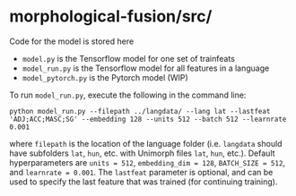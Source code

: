# morphological-fusion/src/
Code for the model is stored here
* `model.py` is the Tensorflow model for one set of trainfeats
* `model_run.py` is the Tensorflow model for all features in a language
* `model_pytorch.py` is the Pytorch model (WIP)

To run `model_run.py`, execute the following in the command line:
```
python model_run.py --filepath ../langdata/ --lang lat --lastfeat 'ADJ;ACC;MASC;SG' --embedding 128 --units 512 --batch 512 --learnrate 0.001
```
where `filepath` is the location of the language folder (i.e. `langdata` should have subfolders `lat`, `hun`, etc. with Unimorph files `lat`, `hun`, etc.). Default hyperparameters are `units = 512`, `embedding_dim = 128`, `BATCH_SIZE = 512`, and `learnrate = 0.001`. The `lastfeat` parameter is optional, and can be used to specify the last feature that was trained (for continuing training).
